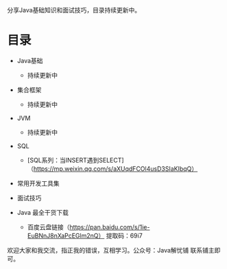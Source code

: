 
分享Java基础知识和面试技巧，目录持续更新中。


# 目录

- Java基础

  - 持续更新中

- 集合框架

  - 持续更新中
  
- JVM

  - 持续更新中
- SQL

  - [SQL系列：当INSERT遇到SELECT]（https://mp.weixin.qq.com/s/aXUqdFCOl4usD3SIaKIbqQ）
  
- 常用开发工具集

- 面试技巧
  
- Java 最全干货下载
  - 百度云盘链接（https://pan.baidu.com/s/1ie-EuBNnJ8nXaPcEGlm2nQ） 提取码：69i7


欢迎大家和我交流，指正我的错误，互相学习。公众号：Java解忧铺  联系铺主即可。




